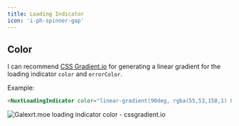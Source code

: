 ```yaml
---
title: Loading Indicator
icon: 'i-ph-spinner-gap'
---
```


## Color

I can recommend [CSS Gradient.io](https://cssgradient.io/) for generating a linear gradient for the loading indicator `color` and `errorColor`.

Example:

```html
<NuxtLoadingIndicator color="linear-gradient(90deg, rgba(55,53,158,1) 0%, rgba(77,74,199,1) 35%, rgba(201,214,252,1) 100%)" />
```

![Galexrt.moe loading indicator color - cssgradient.io](/docs/web/nuxt/loading-indicator-cssgradient-io.png)
